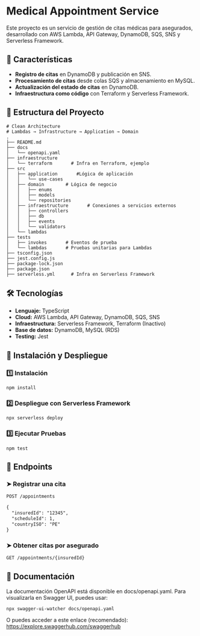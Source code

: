 # Medical Appointment Service

Este proyecto es un servicio de gestión de citas médicas para asegurados, desarrollado con AWS Lambda, API Gateway, DynamoDB, SQS, SNS y Serverless Framework.  

## 🚀 Características  

- **Registro de citas** en DynamoDB y publicación en SNS.  
- **Procesamiento de citas** desde colas SQS y almacenamiento en MySQL.  
- **Actualización del estado de citas** en DynamoDB.  
- **Infraestructura como código** con Terraform y Serverless Framework.  

## 📂 Estructura del Proyecto  
```console
# Clean Architecture 
# Lambdas → Infrastructure → Application → Domain
.
├── README.md
├── docs
│   └── openapi.yaml
├── infraestructure
│   └── terraform       # Infra en Terraform, ejemplo
├── src
│   ├── application       #Lógica de aplicación
│   │   └── use-cases
│   ├── domain        # Lógica de negocio
│   │   ├── enums
│   │   ├── models
│   │   └── repositories
│   ├── infraestructure       # Conexiones a servicios externos
│   │   ├── controllers
│   │   ├── db
│   │   ├── events
│   │   └── validators
│   └── lambdas
├── tests
│   ├── invokes       # Eventos de prueba
│   └── lambdas       # Pruebas unitarias para Lambdas
├── tsconfig.json
├── jest.config.js
├── package-lock.json
├── package.json
├── serverless.yml      # Infra en Serverless Framework
```

## 🛠 Tecnologías  

- **Lenguaje:** TypeScript  
- **Cloud:** AWS Lambda, API Gateway, DynamoDB, SQS, SNS  
- **Infraestructura:** Serverless Framework, Terraform (Inactivo)
- **Base de datos:** DynamoDB, MySQL (RDS)  
- **Testing:** Jest  

## 🚀 Instalación y Despliegue  

### 1️⃣ Instalación 
```console
npm install
```

### 2️⃣ Despliegue con Serverless Framework
```console
npx serverless deploy
```

### 3️⃣ Ejecutar Pruebas
```console
npm test
```

## 📌 Endpoints

### ➤ Registrar una cita

```markdown
POST /appointments

{
  "insuredId": "12345",
  "scheduleId": 1,
  "countryISO": "PE"
}
```
### ➤ Obtener citas por asegurado

```markdown
GET /appointments/{insuredId}
```

## 📄 Documentación

La documentación OpenAPI está disponible en docs/openapi.yaml. Para visualizarla en Swagger UI, puedes usar:

```console
npx swagger-ui-watcher docs/openapi.yaml
```

O puedes acceder a este enlace (recomendado):
https://explore.swaggerhub.com/swaggerhub